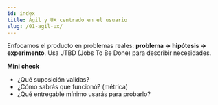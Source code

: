 ```yaml
---
id: index
title: Ágil y UX centrado en el usuario
slug: /01-agil-ux/
---
```


Enfocamos el producto en problemas reales: **problema → hipótesis → experimento**. Usa JTBD (Jobs To Be Done) para describir necesidades.

**Mini check**

- ¿Qué suposición validas?
- ¿Cómo sabrás que funcionó? (métrica)
- ¿Qué entregable mínimo usarás para probarlo?
